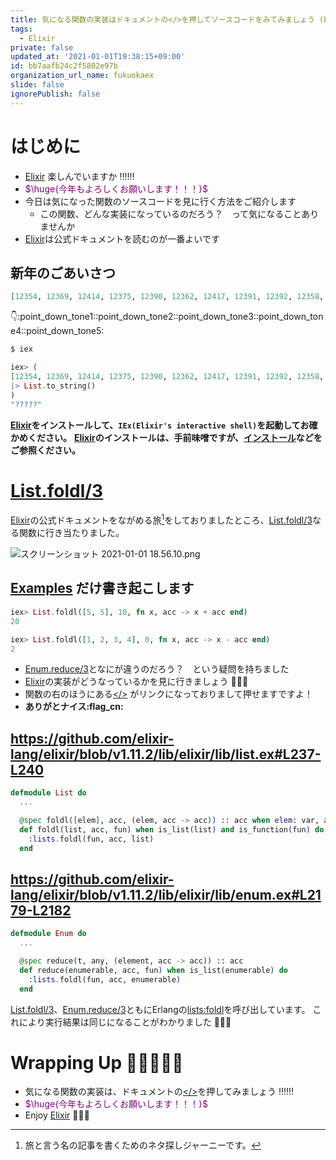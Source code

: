 ```yaml
---
title: 気になる関数の実装はドキュメントの</>を押してソースコードをみてみましょう (Elixir)
tags:
  - Elixir
private: false
updated_at: '2021-01-01T19:38:15+09:00'
id: bb7aafb24c2f5802e97b
organization_url_name: fukuokaex
slide: false
ignorePublish: false
---
```

# はじめに
- [Elixir](https://elixir-lang.org/) 楽しんでいますか :bangbang::bangbang::bangbang:
- <font color="purple">$\huge{今年もよろしくお願いします！！！}$</font>
- 今日は気になった関数のソースコードを見に行く方法をご紹介します
    - この関数、どんな実装になっているのだろう？　って気になることありませんか
- [Elixir](https://elixir-lang.org/)は公式ドキュメントを読むのが一番よいです

## 新年のごあいさつ
```elixir
[12354, 12369, 12414, 12375, 12390, 12362, 12417, 12391, 12392, 12358, 12372, 12374, 12356, 12414, 12377, 127885]
```
:point_down::point_down_tone1::point_down_tone2::point_down_tone3::point_down_tone4::point_down_tone5: 

```elixir
$ iex

iex> (
[12354, 12369, 12414, 12375, 12390, 12362, 12417, 12391, 12392, 12358, 12372, 12374, 12356, 12414, 12377, 127885]
|> List.to_string()
)
"?????"
```

**[Elixir](https://elixir-lang.org/)をインストールして、`IEx(Elixir's interactive shell)`を起動してお確かめください。**
**[Elixir](https://elixir-lang.org/)のインストールは、手前味噌ですが、[インストール](https://qiita.com/torifukukaiou/items/d04d0273749c41eb50af#0-%E3%82%A4%E3%83%B3%E3%82%B9%E3%83%88%E3%83%BC%E3%83%AB)などをご参照ください。**


# [List.foldl/3](https://hexdocs.pm/elixir/List.html#foldl/3)

[Elixir](https://elixir-lang.org/)の公式ドキュメントをながめる旅[^1]をしておりましたところ、[List.foldl/3](https://hexdocs.pm/elixir/List.html#foldl/3)なる関数に行き当たりました。

[^1]: 旅と言う名の記事を書くためのネタ探しジャーニーです。

![スクリーンショット 2021-01-01 18.56.10.png](https://qiita-image-store.s3.ap-northeast-1.amazonaws.com/0/131808/d2090268-c6aa-86f1-b24c-614bcf09bed6.png)

## [Examples](https://hexdocs.pm/elixir/List.html#foldl/3-examples) だけ書き起こします

```elixir
iex> List.foldl([5, 5], 10, fn x, acc -> x + acc end)
20

iex> List.foldl([1, 2, 3, 4], 0, fn x, acc -> x - acc end)
2
```

- [Enum.reduce/3](https://hexdocs.pm/elixir/Enum.html#reduce/3)となにが違うのだろう？　という疑問を持ちました
- [Elixir](https://elixir-lang.org/)の実装がどうなっているかを見に行きましょう :rocket::rocket::rocket: 
- 関数の右のほうにある[</>](https://github.com/elixir-lang/elixir/blob/v1.11.2/lib/elixir/lib/list.ex#L238) がリンクになっておりまして押せますですよ！
- **ありがとナイス:flag_cn:**

## https://github.com/elixir-lang/elixir/blob/v1.11.2/lib/elixir/lib/list.ex#L237-L240

```elixir
defmodule List do
  ...

  @spec foldl([elem], acc, (elem, acc -> acc)) :: acc when elem: var, acc: var
  def foldl(list, acc, fun) when is_list(list) and is_function(fun) do
    :lists.foldl(fun, acc, list)
  end
```

## https://github.com/elixir-lang/elixir/blob/v1.11.2/lib/elixir/lib/enum.ex#L2179-L2182

```elixir
defmodule Enum do
  ...

  @spec reduce(t, any, (element, acc -> acc)) :: acc
  def reduce(enumerable, acc, fun) when is_list(enumerable) do
    :lists.foldl(fun, acc, enumerable)
  end
``` 

[List.foldl/3](https://hexdocs.pm/elixir/List.html#foldl/3)、[Enum.reduce/3](https://hexdocs.pm/elixir/Enum.html#reduce/3)ともにErlangの[lists:foldl](https://erlang.org/doc/man/lists.html#foldl-3)を呼び出しています。 
これにより実行結果は同じになることがわかりました :rocket::rocket::rocket:

# Wrapping Up :moyai::moyai::moyai::moyai::moyai:
- 気になる関数の実装は、ドキュメントの[</>](https://github.com/elixir-lang/elixir/blob/v1.11.2/lib/elixir/lib/list.ex#L238)を押してみましょう :bangbang::bangbang::bangbang: 
- <font color="purple">$\huge{今年もよろしくお願いします！！！}$</font>
- Enjoy [Elixir](https://elixir-lang.org/) :rocket::rocket::rocket: 
